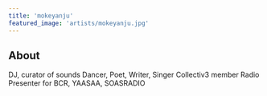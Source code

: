 ```yaml
---
title: 'mokeyanju'
featured_image: 'artists/mokeyanju.jpg'
---
```


## About

DJ, curator of sounds Dancer, Poet, Writer, Singer Collectiv3 member Radio Presenter for BCR, YAASAA, SOASRADIO
